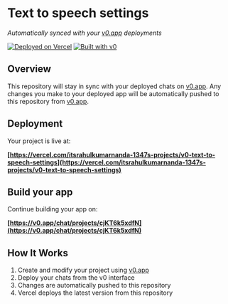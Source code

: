 # Text to speech settings

*Automatically synced with your [v0.app](https://v0.app) deployments*

[![Deployed on Vercel](https://img.shields.io/badge/Deployed%20on-Vercel-black?style=for-the-badge&logo=vercel)](https://vercel.com/itsrahulkumarnanda-1347s-projects/v0-text-to-speech-settings)
[![Built with v0](https://img.shields.io/badge/Built%20with-v0.app-black?style=for-the-badge)](https://v0.app/chat/projects/cjKT6k5xdfN)

## Overview

This repository will stay in sync with your deployed chats on [v0.app](https://v0.app).
Any changes you make to your deployed app will be automatically pushed to this repository from [v0.app](https://v0.app).

## Deployment

Your project is live at:

**[https://vercel.com/itsrahulkumarnanda-1347s-projects/v0-text-to-speech-settings](https://vercel.com/itsrahulkumarnanda-1347s-projects/v0-text-to-speech-settings)**

## Build your app

Continue building your app on:

**[https://v0.app/chat/projects/cjKT6k5xdfN](https://v0.app/chat/projects/cjKT6k5xdfN)**

## How It Works

1. Create and modify your project using [v0.app](https://v0.app)
2. Deploy your chats from the v0 interface
3. Changes are automatically pushed to this repository
4. Vercel deploys the latest version from this repository